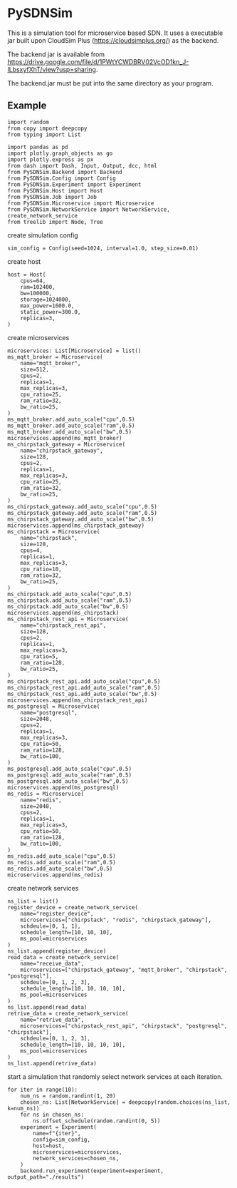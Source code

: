 # PySDNSim
This is a simulation tool for microservice based SDN. It uses a executable jar built upon CloudSim Plus (https://cloudsimplus.org/) as the backend.

The backend jar is available from https://drive.google.com/file/d/1PWtYCWDBRV02VcOD1kn_J-lLbsxyfXhT/view?usp=sharing.

The backend.jar must be put into the same directory as your program.

## Example

    import random
    from copy import deepcopy
    from typing import List

    import pandas as pd
    import plotly.graph_objects as go
    import plotly.express as px
    from dash import Dash, Input, Output, dcc, html
    from PySDNSim.Backend import Backend
    from PySDNSim.Config import Config
    from PySDNSim.Experiment import Experiment
    from PySDNSim.Host import Host
    from PySDNSim.Job import Job
    from PySDNSim.Microservice import Microservice
    from PySDNSim.NetworkService import NetworkService, create_network_service
    from treelib import Node, Tree
    
create simulation config

    sim_config = Config(seed=1024, interval=1.0, step_size=0.01)

create host

    host = Host(
        cpus=64,
        ram=102400,
        bw=100000,
        storage=1024000,
        max_power=1600.0,
        static_power=300.0,
        replicas=3,
    )
    
create microservices

    microservices: List[Microservice] = list()
    ms_mqtt_broker = Microservice(
        name="mqtt_broker",
        size=512,
        cpus=2,
        replicas=1,
        max_replicas=3,
        cpu_ratio=25,
        ram_ratio=32,
        bw_ratio=25,
    )
    ms_mqtt_broker.add_auto_scale("cpu",0.5)
    ms_mqtt_broker.add_auto_scale("ram",0.5)
    ms_mqtt_broker.add_auto_scale("bw",0.5)
    microservices.append(ms_mqtt_broker)
    ms_chirpstack_gateway = Microservice(
        name="chirpstack_gateway",
        size=128,
        cpus=2,
        replicas=1,
        max_replicas=3,
        cpu_ratio=25,
        ram_ratio=32,
        bw_ratio=25,
    )
    ms_chirpstack_gateway.add_auto_scale("cpu",0.5)
    ms_chirpstack_gateway.add_auto_scale("ram",0.5)
    ms_chirpstack_gateway.add_auto_scale("bw",0.5)
    microservices.append(ms_chirpstack_gateway)
    ms_chirpstack = Microservice(
        name="chirpstack",
        size=128,
        cpus=4,
        replicas=1,
        max_replicas=3,
        cpu_ratio=10,
        ram_ratio=32,
        bw_ratio=25,
    )
    ms_chirpstack.add_auto_scale("cpu",0.5)
    ms_chirpstack.add_auto_scale("ram",0.5)
    ms_chirpstack.add_auto_scale("bw",0.5)
    microservices.append(ms_chirpstack)
    ms_chirpstack_rest_api = Microservice(
        name="chirpstack_rest_api",
        size=128,
        cpus=2,
        replicas=1,
        max_replicas=3,
        cpu_ratio=5,
        ram_ratio=128,
        bw_ratio=25,
    )
    ms_chirpstack_rest_api.add_auto_scale("cpu",0.5)
    ms_chirpstack_rest_api.add_auto_scale("ram",0.5)
    ms_chirpstack_rest_api.add_auto_scale("bw",0.5)
    microservices.append(ms_chirpstack_rest_api)
    ms_postgresql = Microservice(
        name="postgresql",
        size=2048,
        cpus=2,
        replicas=1,
        max_replicas=3,
        cpu_ratio=50,
        ram_ratio=128,
        bw_ratio=100,
    )
    ms_postgresql.add_auto_scale("cpu",0.5)
    ms_postgresql.add_auto_scale("ram",0.5)
    ms_postgresql.add_auto_scale("bw",0.5)
    microservices.append(ms_postgresql)
    ms_redis = Microservice(
        name="redis",
        size=2048,
        cpus=2,
        replicas=1,
        max_replicas=3,
        cpu_ratio=50,
        ram_ratio=128,
        bw_ratio=100,
    )
    ms_redis.add_auto_scale("cpu",0.5)
    ms_redis.add_auto_scale("ram",0.5)
    ms_redis.add_auto_scale("bw",0.5)
    microservices.append(ms_redis)
    
create network services

    ns_list = list()
    register_device = create_network_service(
        name="register_device",
        microservices=["chirpstack", "redis", "chirpstack_gateway"],
        schdeule=[0, 1, 1],
        schedule_length=[10, 10, 10],
        ms_pool=microservices
    )
    ns_list.append(register_device)
    read_data = create_network_service(
        name="receive_data",
        microservices=["chirpstack_gateway", "mqtt_broker", "chirpstack", "postgresql"],
        schdeule=[0, 1, 2, 3],
        schedule_length=[10, 10, 10, 10],
        ms_pool=microservices
    )
    ns_list.append(read_data)
    retrive_data = create_network_service(
        name="retrive_data",
        microservices=["chirpstack_rest_api", "chirpstack", "postgresql", "chirpstack"],
        schdeule=[0, 1, 2, 3],
        schedule_length=[10, 10, 10, 10],
        ms_pool=microservices
    )
    ns_list.append(retrive_data)
    
start a simulation that randomly select network services at each iteration.

    for iter in range(10):
        num_ns = random.randint(1, 20)
        chosen_ns: List[NetworkService] = deepcopy(random.choices(ns_list, k=num_ns))
        for ns in chosen_ns:
            ns.offset_schedule(random.randint(0, 5))
        experiment = Experiment(
            name=f"{iter}",
            config=sim_config,
            host=host,
            microservices=microservices,
            network_services=chosen_ns,
        )
        backend.run_experiment(experiment=experiment, output_path="./results")
